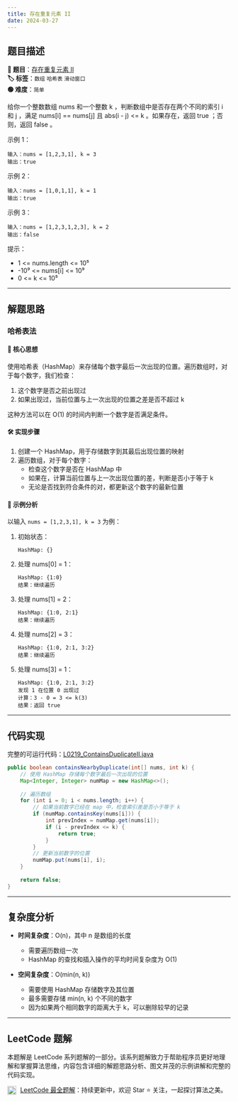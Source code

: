 ```yaml
---
title: 存在重复元素 II
date: 2024-03-27
---
```


## 题目描述

**🔗 题目**：[存在重复元素 II](https://leetcode.cn/problems/contains-duplicate-ii/)  
**🏷️ 标签**：`数组` `哈希表` `滑动窗口`  
**🟢 难度**：`简单`  

给你一个整数数组 nums 和一个整数 k ，判断数组中是否存在两个不同的索引 i 和 j ，满足 nums[i] == nums[j] 且 abs(i - j) <= k 。如果存在，返回 true ；否则，返回 false 。

示例 1：
```
输入：nums = [1,2,3,1], k = 3
输出：true
```

示例 2：
```
输入：nums = [1,0,1,1], k = 1
输出：true
```

示例 3：
```
输入：nums = [1,2,3,1,2,3], k = 2
输出：false
```

提示：
- 1 <= nums.length <= 10⁵
- -10⁹ <= nums[i] <= 10⁹
- 0 <= k <= 10⁵

---

## 解题思路

### 哈希表法

#### 📝 核心思想
使用哈希表（HashMap）来存储每个数字最后一次出现的位置。遍历数组时，对于每个数字，我们检查：
1. 这个数字是否之前出现过
2. 如果出现过，当前位置与上一次出现的位置之差是否不超过 k

这种方法可以在 O(1) 的时间内判断一个数字是否满足条件。

#### 🛠️ 实现步骤
1. 创建一个 HashMap，用于存储数字到其最后出现位置的映射
2. 遍历数组，对于每个数字：
   - 检查这个数字是否在 HashMap 中
   - 如果在，计算当前位置与上一次出现位置的差，判断是否小于等于 k
   - 无论是否找到符合条件的对，都更新这个数字的最新位置

#### 🧩 示例分析
以输入 `nums = [1,2,3,1], k = 3` 为例：

1. 初始状态：
   ```
   HashMap: {}
   ```

2. 处理 nums[0] = 1：
   ```
   HashMap: {1:0}
   结果：继续遍历
   ```

3. 处理 nums[1] = 2：
   ```
   HashMap: {1:0, 2:1}
   结果：继续遍历
   ```

4. 处理 nums[2] = 3：
   ```
   HashMap: {1:0, 2:1, 3:2}
   结果：继续遍历
   ```

5. 处理 nums[3] = 1：
   ```
   HashMap: {1:0, 2:1, 3:2}
   发现 1 在位置 0 出现过
   计算：3 - 0 = 3 <= k(3)
   结果：返回 true
   ```

---

## 代码实现

完整的可运行代码：[L0219_ContainsDuplicateII.java](../src/main/java/L0219_ContainsDuplicateII.java)

```java
public boolean containsNearbyDuplicate(int[] nums, int k) {
    // 使用 HashMap 存储每个数字最后一次出现的位置
    Map<Integer, Integer> numMap = new HashMap<>();
    
    // 遍历数组
    for (int i = 0; i < nums.length; i++) {
        // 如果当前数字已经在 map 中，检查索引差是否小于等于 k
        if (numMap.containsKey(nums[i])) {
            int prevIndex = numMap.get(nums[i]);
            if (i - prevIndex <= k) {
                return true;
            }
        }
        // 更新当前数字的位置
        numMap.put(nums[i], i);
    }
    
    return false;
}
```

---

## 复杂度分析

- **时间复杂度**：O(n)，其中 n 是数组的长度
  - 需要遍历数组一次
  - HashMap 的查找和插入操作的平均时间复杂度为 O(1)

- **空间复杂度**：O(min(n, k))
  - 需要使用 HashMap 存储数字及其位置
  - 最多需要存储 min(n, k) 个不同的数字
  - 因为如果两个相同数字的距离大于 k，可以删除较早的记录

---

## LeetCode 题解

本题解是 LeetCode 系列题解的一部分。该系列题解致力于帮助程序员更好地理解和掌握算法思维，内容包含详细的解题思路分析、图文并茂的示例讲解和完整的代码实现。

<img src="https://github.githubassets.com/images/modules/logos_page/GitHub-Mark.png" alt="GitHub" width="20" style="vertical-align: middle; margin-right: 5px"> [LeetCode 最全题解](https://github.com/LjyYano/LeetCode)：持续更新中，欢迎 Star ⭐️ 关注，一起探讨算法之美。 